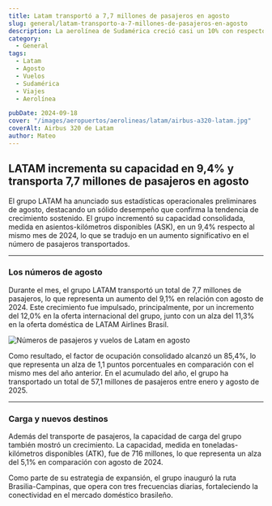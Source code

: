 ```yaml
---
title: Latam transportó a 7,7 millones de pasajeros en agosto
slug: general/latam-transporto-a-7-millones-de-pasajeros-en-agosto
description: La aerolínea de Sudamérica creció casi un 10% con respecto al año pasado.
category:
  - General
tags:
  - Latam
  - Agosto
  - Vuelos
  - Sudamérica
  - Viajes
  - Aerolínea

pubDate: 2024-09-18
cover: "/images/aeropuertos/aerolineas/latam/airbus-a320-latam.jpg"
coverAlt: Airbus 320 de Latam
author: Mateo
---
```


## LATAM incrementa su capacidad en 9,4% y transporta 7,7 millones de pasajeros en agosto

El grupo LATAM ha anunciado sus estadísticas operacionales preliminares de agosto, destacando un sólido desempeño que confirma la tendencia de crecimiento sostenido. El grupo incrementó su capacidad consolidada, medida en asientos-kilómetros disponibles (ASK), en un 9,4% respecto al mismo mes de 2024, lo que se tradujo en un aumento significativo en el número de pasajeros transportados.

***

### Los números de agosto

Durante el mes, el grupo LATAM transportó un total de 7,7 millones de pasajeros, lo que representa un aumento del 9,1% en relación con agosto de 2024. Este crecimiento fue impulsado, principalmente, por un incremento del 12,0% en la oferta internacional del grupo, junto con un alza del 11,3% en la oferta doméstica de LATAM Airlines Brasil.

<img src="/images/aeropuertos/aerolineas/latam/latam-1.jpg" alt="Números de pasajeros y vuelos de Latam en agosto">

Como resultado, el factor de ocupación consolidado alcanzó un 85,4%, lo que representa un alza de 1,1 puntos porcentuales en comparación con el mismo mes del año anterior. En el acumulado del año, el grupo ha transportado un total de 57,1 millones de pasajeros entre enero y agosto de 2025.

***

### Carga y nuevos destinos

Además del transporte de pasajeros, la capacidad de carga del grupo también mostró un crecimiento. La capacidad, medida en toneladas-kilómetros disponibles (ATK), fue de 716 millones, lo que representa un alza del 5,1% en comparación con agosto de 2024.

Como parte de su estrategia de expansión, el grupo inauguró la ruta Brasilia-Campinas, que opera con tres frecuencias diarias, fortaleciendo la conectividad en el mercado doméstico brasileño.
